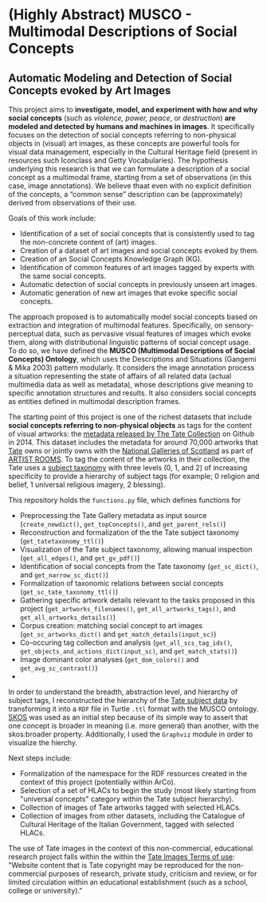 (Highly Abstract) MUSCO - Multimodal Descriptions of Social Concepts
===============

## Automatic Modeling and Detection of Social Concepts evoked by Art Images

This project aims to **investigate, model, and experiment with how and why social concepts** (such as *violence, power, peace*, or *destruction*) **are modeled and detected by humans and machines in images**. It specifically focuses on the detection of social concepts referring to non-physical objects in (visual) art images, as these concepts are powerful tools for visual data management, especially in the Cultural Heritage field (present in resources such Iconclass and Getty Vocabularies). The hypothesis underlying this research is that we can formulate a description of a social concept as a multimodal frame, starting from a set of observations (in this case, image annotations). We believe thaat even with no explicit definition of the concepts,  a “common sense” description can be (approximately) derived from observations of their use.

Goals of this work include:
* Identification of a set of social concepts that is consistently used to tag the non-concrete content of (art) images.
* Creation of a dataset of art images and social concepts evoked by them.
* Creation of an Social Concepts Knowledge Graph (KG).
* Identification of common features of art images tagged by experts with the same social concepts.
* Automatic detection of social concepts in previously unseen art images.
* Automatic generation of new art images that evoke specific social concepts.

The approach proposed is to automatically model social concepts based on extraction and integration of multimodal features. Specifically, on sensory-perceptual data, such as pervasive visual features of images which evoke them, along with distributional linguistic patterns of social concept usage. To do so, we have defined the **MUSCO (Multimodal Descriptions of Social Concepts) Ontology**, which uses the Descriptions and Situations (Gangemi & Mika 2003) pattern modularly. It considers the image annotation process a situation representing the state of affairs of all related data (actual multimedia data as well as metadata), whose descriptions give meaning to specific annotation structures and results. It also considers social concepts as entities defined in multimodal description frames. 

The starting point of this project is one of the richest datasets that include **social concepts referring to non-physical objects** as tags for the content of visual artworks: the [metadata released by The Tate Collection](https://github.com/tategallery/collection) on Github in 2014. This dataset includes the metadata for around 70,000 artworks that [Tate](http://www.tate.org.uk/) owns or jointly owns with the [National Galleries of Scotland](http://www.nationalgalleries.org) as part of [ARTIST ROOMS](http://www.tate.org.uk/artist-rooms). To tag the content of the artworks in their collection, the Tate uses a [subject taxonomy](https://github.com/tategallery/collection/tree/master/processed/subjects) with three levels (0, 1, and 2) of increasing specificity to provide a hierarchy of subject tags (for example; 0 religion and belief, 1 universal religious imagery, 2 blessing). 

This repository holds the `functions.py` file, which defines functions for 

* Preprocessing the Tate Gallery metadata as input source (`create_newdict()`, `get_topConcepts()`, and `get_parent_rels()`)
* Reconstruction and formalization of the the Tate subject taxonomy (`get_tatetaxonomy_ttl()`)
* Visualization of the Tate subject taxonomy, allowing manual inspection (`get_all_edges()`, and `get_gv_pdf()`)
* Identification of social concepts from the Tate taxonomy (`get_sc_dict()`, and `get_narrow_sc_dict()`)
* Formalization of taxonomic relations between social concepts (`get_sc_tate_taxonomy_ttl()`)
* Gathering specific artwork details relevant to the tasks proposed in this project (`get_artworks_filenames()`, `get_all_artworks_tags()`, and `get_all_artworks_details()`)
* Corpus creation: matching social concept to art images (`get_sc_artworks_dict()` and `get_match_details(input_sc)`)
* Co-occuring tag collection and analysis (`get_all_scs_tag_ids()`, `get_objects_and_actions_dict(input_sc)`, and `get_match_stats()`)
* Image dominant color analyses (`get_dom_colors()` and `get_avg_sc_contrast()`)
*
In order to understand the breadth, abstraction level, and hierarchy of subject tags, I reconstructed the hierarchy of the [Tate subject data](https://github.com/tategallery/collection/tree/master/processed/subjects) by transforming it into a `RDF` file in Turtle `.ttl` format with the MUSCO ontology. [SKOS](https://www.w3.org/TR/skos-primer/#sechierarchy) was used as an initial step because of its simple way to assert that one concept is broader in meaning (i.e. more general) than another, with the skos:broader property. Additionally, I used the `Graphviz` module in order to visualize the hierchy.

Next steps include:
* Formalization of the namespace for the RDF resources created in the context of this project (potentially within ArCo).
* Selection of a set of HLACs to begin the study (most likely starting from "universal concepts" category within the Tate subject hierarchy).
* Collection of images of Tate artworks tagged with selected HLACs.
* Collection of images from other datasets, including the Catalogue of Cultural Heritage of the Italian Government, tagged with selected HLACs.


The use of Tate images in the context of this non-commercial, educational research project falls within the within the [Tate Images Terms of use](https://www.tate.org.uk/about-us/policies-and-procedures/website-terms-use): "Website content that is Tate copyright may be reproduced for the non-commercial purposes of research, private study, criticism and review, or for limited circulation within an educational establishment (such as a school, college or university)."

